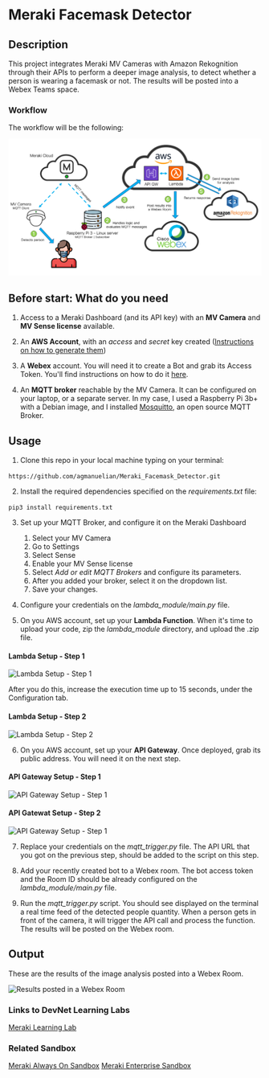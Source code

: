 # Meraki Facemask Detector

## Description

This project integrates Meraki MV Cameras with Amazon Rekognition through their APIs to perform a deeper image analysis, to detect whether a person is wearing a facemask or not. The results will be posted into a Webex Teams space.

### Workflow

The workflow will be the following:

![Alt text](imgs/workflow_facemask.png "Facemask Detector - Workflow")

## Before start: What do you need

1. Access to a Meraki Dashboard (and its API key) with an **MV Camera** and **MV Sense license** available.

2. An **AWS Account**, with an *access* and *secret* key created ([Instructions on how to generate them](https://docs.aws.amazon.com/powershell/latest/userguide/pstools-appendix-sign-up.html))

3. A **Webex** account. You will need it to create a Bot and grab its Access Token. You'll find instructions on how to do it [here](https://developer.webex.com/docs/bots#creating-a-webex-bot).

4. An **MQTT broker** reachable by the MV Camera. It can be configured on your laptop, or a separate server. In my case, I used a Raspberry Pi 3b+ with a Debian image, and I installed [Mosquitto](http://mosquitto.org/), an open source MQTT Broker.

## Usage

1. Clone this repo in your local machine typing on your terminal:

```https://github.com/agmanuelian/Meraki_Facemask_Detector.git```

2. Install the required dependencies specified on the _requirements.txt_ file:

```pip3 install requirements.txt```

3. Set up your MQTT Broker, and configure it on the Meraki Dashboard
    1. Select your MV Camera
    2. Go to Settings
    3. Select Sense
    4. Enable your MV Sense license
    5. Select *Add or edit MQTT Brokers* and configure its parameters.
    6. After you added your broker, select it on the dropdown list.
    7. Save your changes. 

4. Configure your credentials on the *lambda_module/main.py* file.

5. On you AWS account, set up your **Lambda Function**. When it's time to upload your code, zip the *lambda_module* directory, and upload the .zip file. 

#### Lambda Setup - Step 1

![Lambda Setup - Step 1](imgs/lambda_1.gif "Lambda Setup - Step 1")

After you do this, increase the execution time up to 15 seconds, under the Configuration tab.

#### Lambda Setup - Step 2

![Lambda Setup - Step 2](imgs/lambda2.gif "Lambda Setup - Step 1")

6. On you AWS account, set up your **API Gateway**. Once deployed, grab its public address. You will need it on the next step.

#### API Gateway Setup - Step 1

![API Gateway Setup - Step 1](imgs/apigw1.gif "API Gateway Setup - Step 1")

#### API Gatewat Setup - Step 2

![API Gateway Setup - Step 1](imgs/api_gw2.gif "API Gateway Setup - Step 2")

7. Replace your credentials on the *mqtt_trigger.py* file. The API URL that you got on the previous step, should be added to the script on this step.

8. Add your recently created bot to a Webex room. The bot access token and the Room ID should be already configured on the *lambda_module/main.py* file.

9. Run the *mqtt_trigger.py* script. You should see displayed on the terminal a real time feed of the detected people quantity. When a person gets in front of the camera, it will trigger the API call and process the function. The results will be posted on the Webex room.

## Output

These are the results of the image analysis posted into a Webex Room.

![Results posted in a Webex Room](imgs/webex_room.png)

### Links to DevNet Learning Labs

[Meraki Learning Lab](https://developer.cisco.com/learning/tracks/meraki)

### Related Sandbox

[Meraki Always On Sandbox](https://devnetsandbox.cisco.com/RM/Diagram/Index/a9487767-deef-4855-b3e3-880e7f39eadc?diagramType=Topology)
[Meraki Enterprise Sandbox](https://devnetsandbox.cisco.com/RM/Diagram/Index/e7b3932b-0d47-408e-946e-c23a0c031bda?diagramType=Topology)
